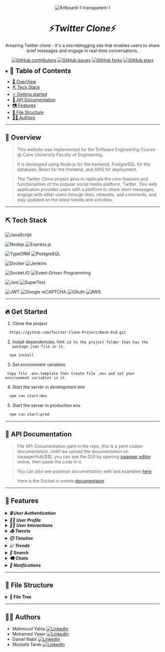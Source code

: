 <div align="center">
<img src="https://www.linearity.io/blog/content/images/2023/09/Twitter-Template-cover---new-X.png" alt="Artboard-1-transparent-1" border="0" >
<h1/>
</div>

<div align="center">
    <h1 align='center'>⚡️<i>Twitter Clone</i>⚡️</h1>
    <p>Amazing Twitter clone - It's a microblogging site that enables users to share brief messages and engage in real-time conversations.</p>
</div>

<div align="center">

[![GitHub contributors](https://img.shields.io/github/contributors/Twitter-Clone-Project/Twitter-Clone-BackEnd)](https://github.com/Twitter-Clone-Project/Twitter-Clone-BackEnd/contributors)
[![GitHub issues](https://img.shields.io/github/issues/Twitter-Clone-Project/Twitter-Clone-BackEnd)](https://github.com/Twitter-Clone-Project/Twitter-Clone-BackEnd/issues)
[![GitHub forks](https://img.shields.io/github/forks/Twitter-Clone-Project/Twitter-Clone-BackEnd)](https://github.com/Twitter-Clone-Project/Backend/network)
[![GitHub stars](https://img.shields.io/github/stars/Twitter-Clone-Project/Twitter-Clone-BackEnd)](https://github.com/Twitter-Clone-Project/Backend/stargazers)

</div>

<details open="open">
<summary>
<h2 style="display:inline">📝 Table of Contents</h2>
</summary>

- [🚀 OverView](#-overview)
- [⛏️ Tech Stack](#-tech-stack)
- [🔥 Getting started](#-get-started)
- [📄 API Documentation](#-API-Documentation)
- [📷 Features](#-features)
- [📁 File Structure](#-file-structure)
- [👨‍💻 Authors](#-authors)
  
</details>

<hr>

## 🚀 Overview
> This website was implemented for the Software Engineering Course @ Cairo University Faculty of Engineering.

> It is developed using Node.js for the backend, PostgreSQL for the database, React for the frontend, and AWS for deployment.
  
> The Twitter Clone project aims to replicate the core features and functionalities of the popular social media platform, Twitter. This web application provides users with a platform to share short messages, engage with other users through likes, retweets, and comments, and stay updated on the latest trends and activities.

<hr>

## ⛏️ Tech Stack

![JavaScript](https://img.shields.io/badge/-JavaScript-F7DF1E?style=flat&logo=javascript&logoColor=ffffff)

![Nodejs](https://img.shields.io/badge/-Nodejs-339933?style=flat&logo=Node.js&logoColor=ffffff)
![Express.js](https://img.shields.io/badge/express.js-%23404d59.svg?style=flat&logo=express&logoColor=%2361DAFB)

![TypeORM](https://img.shields.io/badge/-TypeORM-E83524?style=flat&logo=typeorm&logoColor=ffffff)
![PostgreSQL](https://img.shields.io/badge/-PostgreSQL-336791?style=flat&logo=postgresql)

![Docker](https://img.shields.io/badge/-Docker-black?style=flat&logo=docker)
![Jenkins](https://img.shields.io/badge/-Jenkins-D24939?style=flat&logo=jenkins&logoColor=ffffff)

![Socket.IO](https://img.shields.io/badge/-Socket.IO-010101?style=flat&logo=socket.io&logoColor=ffffff)
![Event-Driven Programming](https://img.shields.io/badge/Event--Driven%20Programming-FF69B4?style=flat&logo=eventbrite&logoColor=white)

![Jest](https://img.shields.io/badge/-jest-%23C21325?style=flat&logo=jest&logoColor=white)
![SuperTest](https://img.shields.io/badge/SuperTest-3178C6?style=flat&logo=node.js&logoColor=white)

 ![JWT](https://img.shields.io/badge/JWT-black?style=flat&logo=JSON%20web%20tokens)
 ![Google reCAPTCHA](https://img.shields.io/badge/Google%20reCAPTCHA-4285F4?style=flat&logoColor=white)
 ![OAuth](https://img.shields.io/badge/OAuth-2.0-4A90E2?style=flat&logo=oauth&logoColor=white)
 ![AWS](https://img.shields.io/badge/-Amazon%20Web%20Services-232F3E?style=flat&logo=amazon-aws&logoColor=ffffff)

<hr>

## 🔥 Get Started

1. Clone the project

```bash
  https://github.com/Twitter-Clone-Project/Back-End.git
```

2. Install dependencies. hint: `cd to the project folder that has the package.json file in it.`

```bash
  npm install
```

3. Set environment variables

```
 Copy file .env.template then Create file .env and set your environment variables in it.
```

4. Start the server in development env

```bash
  npm run start:dev
```

5. Start the server in production env

```bash
  npm run start:prod
```

<hr>

## 📄 API Documentation

> File API-Documentation.yaml in the repo, this is a yaml coded-documentation. Untill we upload the documentation on swaagerHub($$), you can see the GUI by opening [swagger editor](https://editor-next.swagger.io/) online, then paste the code in it.

> You can also see postman documentation with test exambles [here](https://documenter.getpostman.com/view/23936176/2s9YXe8jiV)

> Here is the Socket.io events [documentaion](https://github.com/Twitter-Clone-Project/Twitter-Clone-BackEnd/blob/main/WebSocket%20APIs%20Documentation.md)

<hr>

## 📸 Features 
<details>
<summary>
<h4 style="display:inline">
<strong><em>🔒 User Authentication</em></strong></h4>
</summary>
 
1. **Sign Up:**
   - Allows users to create a new account in the application.

2. **Sign In:**
   - Enables users to sign in to their accounts.

3. **Sign In/Up with Google:**
   - Provides the option to sign in or sign up using Google credentials.

4. **Get Me:**
   - Retrieves information about the authenticated user.

5. **Sign Out:**
   - Logs the user out from the application.

6. **Resend Confirmation Email:**
   - Resends the confirmation email to the user for account verification.

7. **Verify Email:**
   - Confirms the email of the user after receiving the verification email.

8. **Update Password:**
   - Allows users to update their password.

9. **Forget Password:**
   - Initiates the process of resetting the password by sending an email.

10. **Reset Password:**
    - Completes the password reset process.

11. **Check Username Availability:**
    - Determines if a given username is already registered.

12. **Check Email Availability:**
    - Checks if a given email is already registered.
</details>

<details>
<summary>
<h4 style="display:inline">
<strong><em>🙍‍♂️ User Profile</em></strong></h4>
</summary>

1. **Update Username:**
   - Allows users to change their username.

2. **Update Email:**
   - Permits users to update their email address.

3. **Update Banner:**
   - Adds a banner to the user's profile.

4. **Delete Banner:**
   - Removes the banner picture from the user's profile.

5. **Update Profile Picture:**
   - Updates the user's profile picture.

6. **Delete Profile Picture:**
   - Deletes the user's profile picture.

7. **Update Profile:**
   - Updates various aspects of the user's profile.

8. **Get User Profile:**
   - Retrieves the profile information of a specific user.
   
</details>

<details>
<summary>
<h4 style="display:inline">
<strong><em>👨‍💻 User Interactions</em></strong></h4>
</summary>

1. **Get Followers:**
   - Retrieves a list of followers for a specific user.

2. **Get Followings:**
   - Retrieves a list of users followed by a specific user.

3. **Follow User:**
   - Allows a user to follow another user.

4. **Unfollow User:**
   - Allows a user to unfollow another user.

5. **Mute User:**
   - Mutes a specific user.

6. **Unmute User:**
   - Unmutes a previously muted user.

7. **Get Muted Users:**
   - Retrieves a list of users muted by the authenticated user.

8. **Block User:**
   - Blocks a specific user.

9. **Unblock User:**
   - Unblocks a previously blocked user.

10. **Get Blocked Users:**
    - Retrieves a list of users blocked by the authenticated user.

 
</details>

<details>
<summary>
<h4 style="display:inline">
<strong><em>📤 Tweets</em></strong></h4>
</summary>

1. **Add Tweet:**
   - Allows users to post a new tweet.

2. **Delete Tweet:**
   - Deletes a tweet based on its tweetId.

3. **Get Tweet Info:**
   - Retrieves information about a specific tweet.

4. **Get Replies to Tweet:**
   - Retrieves replies to a specific tweet.

5. **Add Reply to Tweet:**
   - Allows users to add a reply to a tweet.

6. **Delete Reply from Tweet:**
   - Deletes a reply from a tweet.

7. **Add Retweet:**
   - Allows users to retweet a tweet.

8. **Delete Retweet:**
   - Deletes a retweet.

9. **Like Tweet:**
   - Allows users to like a tweet.

10. **Unlike Tweet:**
    - Removes a like from a tweet.

11. **Get Retweeters:**
    - Retrieves a list of users who retweeted a specific tweet.

12. **Get Likers:**
    - Retrieves a list of users who liked a specific tweet.

13. **Add Media to Tweet:**
    - Allows users to add media (e.g., images) to a tweet.

14. **Get Media from Tweet:**
    - Retrieves media (e.g., images) associated with a tweet.
 
</details>

<details>
<summary>
<h4 style="display:inline">
<strong><em>⏲️ Timeline</em></strong></h4>
</summary>

1. **Get Home Timeline:**
   - Retrieves a list of tweets on the home page of the user.

2. **Get User Tweets:**
   - Retrieves tweets posted by a specific user.

3. **Get Mentioned Tweets:**
   - Retrieves tweets where the user is mentioned.

4. **Get Liked Tweets:**
   - Retrieves tweets liked by a specific user.
 
</details>

<details>
<summary>
<h4 style="display:inline">
<strong><em>📈 Trends</em></strong></h4>
</summary>

1. **Get Available Trends:**
   - Retrieves a list of available trends.

2. **Get Trend Tweets:**
   - Retrieves tweets associated with a specific trend.
 
</details>


<details>
<summary>
<h4 style="display:inline">
<strong><em>🔎 Search</em></strong></h4>
</summary>

1. **Search Users:**
   - Searches for users based on their username or screen name.

2. **Search Tweets:**
   - Searches for tweets based on a provided string.
 
</details>

<details>
<summary>
<h4 style="display:inline">
<strong><em>🗨️ Chats</em></strong></h4>
</summary>

1. **Real-Time Chat:**
   - Allows users to send and receive messages in real-time, ensuring instant communication.

2. **Synchronized Chat Across Devices:**
   - Ensures that the chat history and messages are synchronized seamlessly when a user accesses the application from multiple devices.

3. **Start Conversation:**
   - Users can initiate new conversations with other users.

4. **Leave Conversation:**
   - Provides the functionality for users to leave a conversation.

5. **Unseen Conversations Count:**
   - Retrieves the number of unseen conversations to notify users of new messages.

6. **View Messages in a Conversation:**
   - Users can view the messages within a specific conversation.

7. **Send Messages:**
   - Allows users to send messages to others within a conversation.

8. **Seen and Sent Feature:**
   - Indicates whether a message has been seen by the recipient and provides information about when a message was sent.

9. **Delete Messages:**
   - Users can delete their messages within a conversation.
 
</details>

<details>
<summary>
<h4 style="display:inline">
<strong><em>🔔 Notifications</em></strong></h4>
</summary>

1. **Real-Time Notifications:**
   - Users receive notifications in real-time for events such as new followers.

2. **Unseen Notifications Count:**
   - Provides the count of unseen notifications to inform users about new activities.

3. **View Notifications:**
   - Users can view a list of their notifications, including details about the activities that triggered them.

4. **Seen Feature:**
   - Tracks whether a user has seen a particular notification.
 
</details>
<hr>

## 📁 File Structure
<details>
<summary>
<h4 style="display:inline"> 📂 File Tree</h4>
</summary>

 ```plaintext
project-root
│
├── tests
│   ├── routes
│   │   ├── authRouter.test.js
│   │   ├── conversationsRouter.test.js
│   │   ├── interactions.test.js
│   │   ├── notificationsRouter.test.js
│   │   ├── profile.test.js
│   │   ├── searchRouter.test.js
│   │   ├── timelineRouter.test.js
│   │   └── tweetsRouter.test.js
│   ├── services
│   │   └── WebSocket.oldtest.js
├── controllers
│   ├── authController.js
│   ├── conversationsController.js
│   ├── errorController.js
│   ├── interactionsController.js
│   ├── notificationsController.js
│   ├── profileController.js
│   ├── searchController.js
│   ├── timelineController.js
│   ├── trendsController.js
│   └── tweetsController.js
├── middlewares
│   ├── validations
│   │   ├── conversation.js
│   │   ├── profile.js
│   │   ├── tweet.js
│   │   └── user.js
│   ├── catchAsync.js
│   └── validateRequest.js
├── models
│   ├── entities
│   │   ├── Conversation.js
│   │   ├── Media.js
│   │   ├── Message.js
│   │   ├── Notification.js
│   │   ├── Reply.js
│   │   ├── Trend.js
│   │   ├── Tweet.js
│   │   └── User.js
│   ├── relations
│   │   ├── Block.js
│   │   ├── Follow.js
│   │   ├── Like.js
│   │   ├── LikeReply.js
│   │   ├── Mention.js
│   │   ├── Mute.js
│   │   ├── Repost.js
│   │   └── Support.js
├── routes
│   │   ├── authRouter.js
│   │   ├── conversationsRouter.js
│   │   ├── interactionsRouter.js
│   │   ├── notificationsRouter.js
│   │   ├── profileRoutes.js
│   │   ├── searchRouter.js
│   │   ├── timelineRouter.js
│   │   ├── trendsRouter.js
│   │   └── tweetsRouter.js
├── schemas
│   ├── entities
│   │   ├── conversationSchema.js
│   │   ├── mediaSchema.js
│   │   ├── messageSchema.js
│   │   ├── notificationSchema.js
│   │   ├── replySchema.js
│   │   ├── trendSchema.js
│   │   ├── tweetSchema.js
│   │   └── userSchema.js
│   ├── relations
│   │   ├── blockSchema.js
│   │   ├── followSchema.js
│   │   ├── likeReplySchema.js
│   │   ├── likeSchema.js
│   │   ├── mentionSchema.js
│   │   ├── muteSchema.js
│   │   ├── repostSchema.js
│   │   └── supportSchema.js
├── seeds
│   ├── blocks.json
│   ├── conversations.json
│   ├── follows.json
│   ├── likes.json
│   ├── media.json
│   ├── messages.json
│   ├── mutes.json
│   ├── notifications.json
│   ├── replies.json
│   ├── reposts.json
│   ├── seeds.js
│   ├── supports.json
│   ├── trends.json
│   ├── tweets.json
│   └── users.json
├── services
│   ├── AppError.js
│   ├── AuthService.js
│   ├── Email.js
│   ├── Password.js
│   └── WebSocket.js
├── test
│     └── setup.js
├── views/emails
│   ├── _style.pug
│   ├── baseEmail.pug
│   ├── confirmEmail.pug
│   └── updateEmail.pug
├── .env.template
├── .eslintrc.json
├── .gitignore
├── .prettierrc
├── API-Documentation.yaml
├── Dockerfile
├── README.md
├── WebSocket APIs Documentation.md
├── app.js
├── dataSource.js
├── dataSource2test.js
├── package-lock.json
├── package.json
└── server.js
```
 </details>

<hr>





## 👨‍💻 Authors

- Mahmoud Yahia [![LinkedIn](https://img.shields.io/badge/LinkedIn-Connect-blue?style=flat-square&logo=linkedin)](https://www.linkedin.com/in/mahmoud-yahia-882144219/)
- Mohamed Yaser [![LinkedIn](https://img.shields.io/badge/LinkedIn-Connect-blue?style=flat-square&logo=linkedin)](https://www.linkedin.com/in/mohamed-yasser-952280226/)
- Daniel Nabil [![LinkedIn](https://img.shields.io/badge/LinkedIn-Connect-blue?style=flat-square&logo=linkedin)](https://www.linkedin.com/in/daniel-atallah01/)
- Mostafa Tarek [![LinkedIn](https://img.shields.io/badge/LinkedIn-Connect-blue?style=flat-square&logo=linkedin)]()
